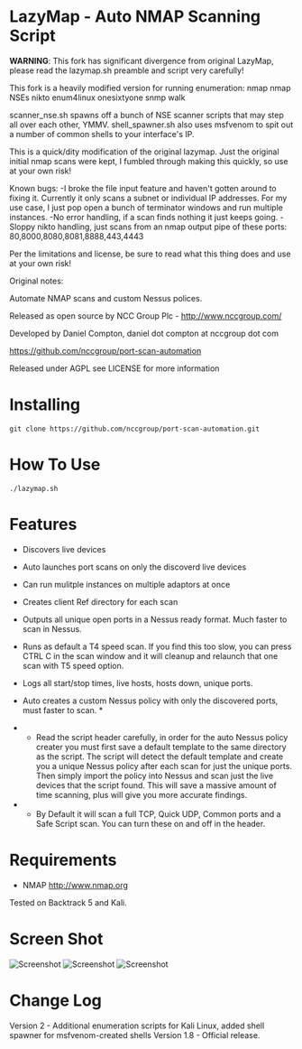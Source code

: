 LazyMap - Auto NMAP Scanning Script
============================================

**WARNING**: This fork has significant divergence from original LazyMap, please read the lazymap.sh preamble and script very carefully!

This fork is a heavily modified version for running enumeration:
  nmap
  nmap NSEs
  nikto
  enum4linux
  onesixtyone
  snmp walk

scanner_nse.sh spawns off a bunch of NSE scanner scripts that may step all over each other, YMMV.
shell_spawner.sh also uses msfvenom to spit out a number of common shells to your interface's IP.

This is a quick/dity modification of the original lazymap. 
Just the original initial nmap scans were kept, I fumbled through making this quickly, so use at your own risk!

Known bugs:
 -I broke the file input feature and haven't gotten around to fixing it. Currently it only scans a subnet or individual IP addresses. For my use case, I just pop open a bunch of terminator windows and run multiple instances.
 -No error handling, if a scan finds nothing it just keeps going.
 -Sloppy nikto handling, just scans from an nmap output pipe of these ports: 80,8000,8080,8081,8888,443,4443

Per the limitations and license, be sure to read what this thing does and use at your own risk!


Original notes:


Automate NMAP scans and custom Nessus polices.

Released as open source by NCC Group Plc - http://www.nccgroup.com/

Developed by Daniel Compton, daniel dot compton at nccgroup dot com

https://github.com/nccgroup/port-scan-automation

Released under AGPL see LICENSE for more information

Installing  
=======================
    git clone https://github.com/nccgroup/port-scan-automation.git


How To Use	
=======================
    ./lazymap.sh


Features	
=======================

* Discovers live devices
* Auto launches port scans on only the discoverd live devices
* Can run mulitple instances on multiple adaptors at once
* Creates client Ref directory for each scan
* Outputs all unique open ports in a Nessus ready format. Much faster to scan in Nessus.
* Runs as default a T4 speed scan. If you find this too slow, you can press CTRL C in the scan window and it will cleanup and relaunch that one scan with T5 speed option.
* Logs all start/stop times, live hosts, hosts down, unique ports.
* Auto creates a custom Nessus policy with only the discovered ports, must faster to scan. *

* * Read the script header carefully, in order for the auto Nessus policy creater you must first save a default template to the same directory as the script. The script will detect the default template and create you a unique Nessus policy after each scan for just the unique ports. Then simply import the policy into Nessus and scan just the live devices that the  script found. This will save a massive amount of time scanning, plus will give you more accurate findings.

* * By Default it will scan a full TCP, Quick UDP, Common ports and a Safe Script scan. You can turn these on and off in the header. 

Requirements   
=======================
* NMAP http://www.nmap.org

Tested on Backtrack 5 and Kali.


Screen Shot    
=======================
<img src="http://www.commonexploits.com/wp-content/uploads/2012/12/ping.png" alt="Screenshot" style="max-width:100%;">

<img src="http://www.commonexploits.com/wp-content/uploads/2012/12/scans.png" alt="Screenshot" style="max-width:100%;">

<img src="http://www.commonexploits.com/wp-content/uploads/2012/12/unique.png" alt="Screenshot" style="max-width:100%;">

Change Log
=======================

Version 2 - Additional enumeration scripts for Kali Linux, added shell spawner for msfvenom-created shells
Version 1.8 - Official release.


